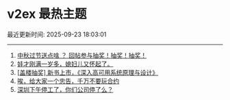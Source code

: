 # v2ex 最热主题

最近更新时间: 2025-09-23 18:03:01

--- 
1. [中秋过节送点啥 ？ 回帖参与抽奖！抽奖！抽奖！](https://www.v2ex.com/t/1161186) 
2. [娃才刚满一岁多，媳妇儿又怀起了。](https://www.v2ex.com/t/1161187) 
3. [[盖楼抽奖] 新书上市，《深入高可用系统原理与设计》](https://www.v2ex.com/t/1161188) 
4. [唉，给大家一个忠告，千万不要玩合约](https://www.v2ex.com/t/1161190) 
5. [深圳下午停工了，你们公司停了么？](https://www.v2ex.com/t/1161192) 

